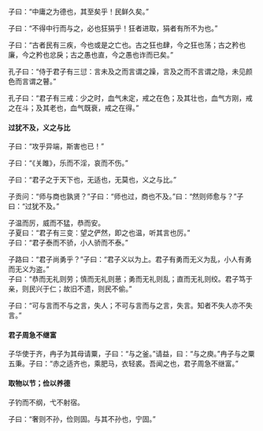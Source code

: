 

子曰：“中庸之为德也，其至矣乎！民鲜久矣。”

子曰：“不得中行而与之，必也狂狷乎！狂者进取，狷者有所不为也。”

子曰：“古者民有三疾，今也或是之亡也。古之狂也肆，今之狂也荡；古之矜也廉，今之矜也忿戾；古之愚也直，今之愚也诈而已矣。”

孔子曰：“侍于君子有三愆：言未及之而言谓之躁，言及之而不言谓之隐，未见颜色而言谓之瞽。”

孔子曰：“君子有三戒：少之时，血气未定，戒之在色；及其壮也，血气方刚，戒之在斗；及其老也，血气既衰，戒之在得。”

#### 过犹不及，义之与比

子曰：“攻乎异端，斯害也已！”

子曰：“《关雎》，乐而不淫，哀而不伤。”

子曰：“君子之于天下也，无适也，无莫也，义之与比。”

子贡问：“师与商也孰贤？”子曰：“师也过，商也不及。”曰：“然则师愈与？”子曰：“过犹不及。”

子温而厉，威而不猛，恭而安。    
子夏曰：“君子有三变：望之俨然，即之也温，听其言也厉。”    
子曰：“君子泰而不骄，小人骄而不泰。”

子路曰：“君子尚勇乎？”子曰：“君子义以为上。君子有勇而无义为乱，小人有勇而无义为盗。”    
子曰：“恭而无礼则劳；慎而无礼则葸；勇而无礼则乱；直而无礼则绞。君子笃于亲，则民兴于仁；故旧不遗，则民不偷。”    

子曰：“可与言而不与之言，失人；不可与言而与之言，失言。知者不失人亦不失言。”

#### 君子周急不继富

子华使于齐，冉子为其母请粟，子曰：“与之釜。”请益，曰：“与之庾。”冉子与之粟五秉。子曰：“赤之适齐也，乘肥马，衣轻裘。吾闻之也，君子周急不继富。”

#### 取物以节；俭以养德

子钓而不纲，弋不射宿。

子曰：“奢则不孙，俭则固。与其不孙也，宁固。”

